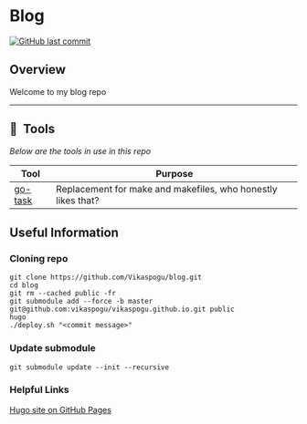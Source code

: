 # Blog

 [![GitHub last commit](https://img.shields.io/github/last-commit/vikaspogu/blog?color=purple&style=flat-square)](https://github.com/vikaspogu/blog/commits/master)

## Overview

Welcome to my blog repo

---

## :wrench:&nbsp; Tools

_Below are the tools in use in this repo_

| Tool                                                   | Purpose                                                                                                   |
|--------------------------------------------------------|-----------------------------------------------------------------------------------------------------------|
| [go-task](https://github.com/go-task/task)             | Replacement for make and makefiles, who honestly likes that?                                              |

## Useful Information

### Cloning repo

```
git clone https://github.com/Vikaspogu/blog.git
cd blog
git rm --cached public -fr
git submodule add --force -b master git@github.com:vikaspogu/vikaspogu.github.io.git public
hugo
./deploy.sh "<commit message>"
```

### Update submodule

```
git submodule update --init --recursive
```

### Helpful Links

[Hugo site on GitHub Pages](https://dev.to/dgavlock/creating-a-hugo-site-on-github-pages-3cjo)
